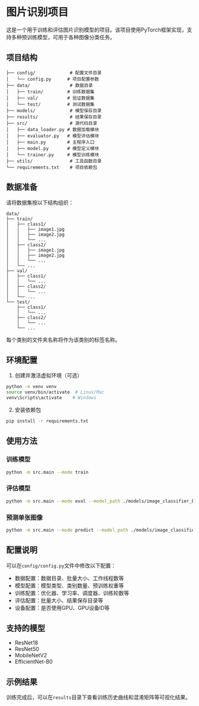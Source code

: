 # 图片识别项目

这是一个用于训练和评估图片识别模型的项目。该项目使用PyTorch框架实现，支持多种预训练模型，可用于各种图像分类任务。

## 项目结构

```
├── config/             # 配置文件目录
│   └── config.py      # 项目配置参数
├── data/               # 数据目录
│   ├── train/         # 训练数据集
│   ├── val/           # 验证数据集
│   └── test/          # 测试数据集
├── models/             # 模型保存目录
├── results/            # 结果保存目录
├── src/                # 源代码目录
│   ├── data_loader.py # 数据加载模块
│   ├── evaluator.py   # 模型评估模块
│   ├── main.py        # 主程序入口
│   ├── model.py       # 模型定义模块
│   └── trainer.py     # 模型训练模块
├── utils/              # 工具函数目录
└── requirements.txt    # 项目依赖包
```

## 数据准备

请将数据集按以下结构组织：

```
data/
├── train/
│   ├── class1/
│   │   ├── image1.jpg
│   │   ├── image2.jpg
│   │   └── ...
│   ├── class2/
│   │   ├── image1.jpg
│   │   ├── image2.jpg
│   │   └── ...
│   └── ...
├── val/
│   ├── class1/
│   │   └── ...
│   ├── class2/
│   │   └── ...
│   └── ...
└── test/
    ├── class1/
    │   └── ...
    ├── class2/
    │   └── ...
    └── ...
```

每个类别的文件夹名称将作为该类别的标签名称。

## 环境配置

1. 创建并激活虚拟环境（可选）

```bash
python -m venv venv
source venv/bin/activate  # Linux/Mac
venv\Scripts\activate    # Windows
```

2. 安装依赖包

```bash
pip install -r requirements.txt
```

## 使用方法

### 训练模型

```bash
python -m src.main --mode train
```

### 评估模型

```bash
python -m src.main --mode eval --model_path ./models/image_classifier_best_epoch10_acc0.9500.pth
```

### 预测单张图像

```bash
python -m src.main --mode predict --model_path ./models/image_classifier_best_epoch10_acc0.9500.pth --image_path ./data/test/class1/image1.jpg
```

## 配置说明

可以在`config/config.py`文件中修改以下配置：

- 数据配置：数据目录、批量大小、工作线程数等
- 模型配置：模型类型、类别数量、预训练权重等
- 训练配置：优化器、学习率、调度器、训练轮数等
- 评估配置：批量大小、结果保存目录等
- 设备配置：是否使用GPU、GPU设备ID等

## 支持的模型

- ResNet18
- ResNet50
- MobileNetV2
- EfficientNet-B0

## 示例结果

训练完成后，可以在`results`目录下查看训练历史曲线和混淆矩阵等可视化结果。